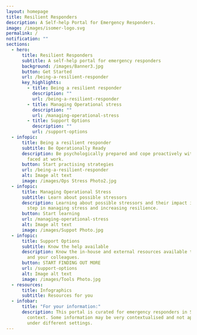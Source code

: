 ```yaml
---
layout: homepage
title: Resilient Responders
description: A Self-help Portal for Emergency Responders.
image: /images/isomer-logo.svg
permalink: /
notification: ""
sections:
  - hero:
      title: Resilient Responders
      subtitle: A self-help portal for emergency responders
      background: /images/Banner3.jpg
      button: Get Started
      url: /being-a-resilient-responder
      key_highlights:
        - title: Being a resilient responder
          description: ""
          url: /being-a-resilient-responder
        - title: Managing Operational stress
          description: ""
          url: /managing-operational-stress
        - title: Support Options
          description: ""
          url: /support-options
  - infopic:
      title: Being a resilient responder
      subtitle: Be Operationally Ready
      description: Be psychologically prepared and cope proactively with the stressors
        faced at work.
      button: Start practising strategies
      url: /being-a-resilient-responder
      alt: Image alt text
      image: /images/Ops Stress Photo2.jpg
  - infopic:
      title: Managing Operational Stress
      subtitle: Learn about possible stressors
      description: Learning about possible stressors and their impact is the first
        step in managing stress and increasing resilience.
      button: Start learning
      url: /managing-operational-stress
      alt: Image alt text
      image: /images/Suppot Photo.jpg
  - infopic:
      title: Support Options
      subtitle: Know the help available
      description: Know the in-house and external resources available to support you
        and your colleagues.
      button: START FINDING OUT MORE
      url: /support-options
      alt: Image alt text
      image: /images/Tools Photo.jpg
  - resources:
      title: Infographics
      subtitle: Resources for you
  - infobar:
      title: "For your information:"
      description: This portal is curated for emergency responders in Singapore's
        context. Some information may be very contextualised and not applicable
        under different settings.
---
```

